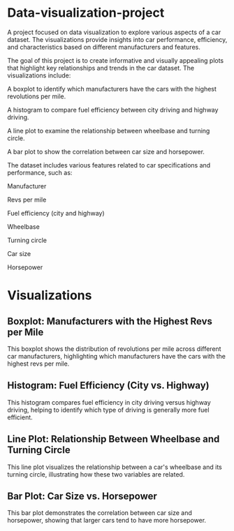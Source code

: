 # Data-visualization-project
A project focused on data visualization to explore various aspects of a car dataset. The visualizations provide insights into car performance, efficiency, and characteristics based on different manufacturers and features.

The goal of this project is to create informative and visually appealing plots that highlight key relationships and trends in the car dataset. The visualizations include:

A boxplot to identify which manufacturers have the cars with the highest revolutions per mile.

A histogram to compare fuel efficiency between city driving and highway driving.

A line plot to examine the relationship between wheelbase and turning circle.

A bar plot to show the correlation between car size and horsepower.



The dataset includes various features related to car specifications and performance, such as:

Manufacturer

Revs per mile

Fuel efficiency (city and highway)

Wheelbase

Turning circle

Car size

Horsepower

# Visualizations
## Boxplot: Manufacturers with the Highest Revs per Mile
This boxplot shows the distribution of revolutions per mile across different car manufacturers, highlighting which manufacturers have the cars with the highest revs per mile.

## Histogram: Fuel Efficiency (City vs. Highway)
This histogram compares fuel efficiency in city driving versus highway driving, helping to identify which type of driving is generally more fuel efficient.

## Line Plot: Relationship Between Wheelbase and Turning Circle
This line plot visualizes the relationship between a car's wheelbase and its turning circle, illustrating how these two variables are related.

## Bar Plot: Car Size vs. Horsepower
This bar plot demonstrates the correlation between car size and horsepower, showing that larger cars tend to have more horsepower.

